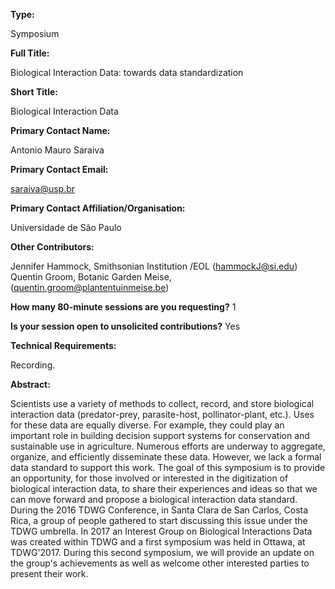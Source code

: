

**Type:** 

Symposium

**Full Title:** 

Biological Interaction Data: towards data standardization

**Short Title:** 

Biological Interaction Data

**Primary Contact Name:** 

Antonio Mauro Saraiva

**Primary Contact Email:** 

[saraiva@usp.br](mailto:saraiva@usp.br)

**Primary Contact Affiliation/Organisation:** 

Universidade de São Paulo

**Other Contributors:** 

Jennifer Hammock, Smithsonian Institution /EOL (hammockJ@si.edu) Quentin Groom, Botanic Garden Meise, (quentin.groom@plantentuinmeise.be) 

**How many 80-minute sessions are you requesting?** 1

**Is your session open to unsolicited contributions?** Yes

**Technical Requirements:** 

Recording.

**Abstract:** 

Scientists use a variety of methods to collect, record, and store biological interaction data (predator-prey, parasite-host, pollinator-plant, etc.). Uses for these data are equally diverse. For example, they could play an important role in building decision support systems for conservation and sustainable use in agriculture. Numerous efforts are underway to aggregate, organize, and efficiently disseminate these data. However, we lack a formal data standard to support this work. The goal of this symposium is to provide an opportunity, for those involved or interested in the digitization of biological interaction data, to share their experiences and ideas so that we can move forward and propose a biological interaction data standard. During the 2016 TDWG Conference, in Santa Clara de San Carlos, Costa Rica, a group of people gathered to start discussing this issue under the TDWG umbrella. In 2017 an Interest Group on Biological Interactions Data was created within TDWG and a first symposium was held in Ottawa, at TDWG'2017. During this second symposium, we will provide an update on the group's achievements as well as welcome other interested parties to present their work.

